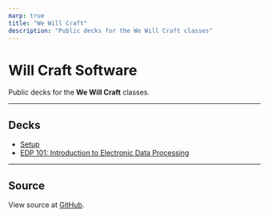 ```yaml
---
marp: true
title: "We Will Craft"
description: "Public decks for the We Will Craft classes"
---
```


# Will Craft Software

Public decks for the **We Will Craft** classes.

---

## Decks

-   [Setup](./setup/)
-   [EDP 101: Introduction to Electronic Data Processing](./edp101/)

---

## Source

View source at [GitHub](https://github.com/wewillcraft/decks).
